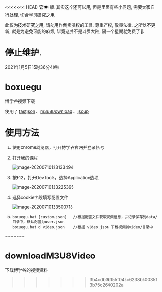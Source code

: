 <<<<<<< HEAD
🏆🍽 
额, 其实这个还可以用, 但是里面有些小问题, 需要大家自行处理, 切合学习研究之用.

此仅为技术研究之用, 请勿用作倒卖侵权的工具. 尊重产权, 敬畏法律. 之所以不更新, 就是为避免可能的麻烦, 毕竟这并不是斗罗大陆, 隔一个星期就免费了🎨.



# 停止维护.
2021年1月5日15时36分40秒


# boxuegu
博学谷视频下载

使用了 [fastjson](https://github.com/alibaba/fastjson) 、[m3u8Download](https://github.com/qq494257084/m3u8Download) 、[jsoup](https://github.com/jhy/jsoup)

# 使用方法

1. 使用chrome浏览器，打开博学谷官网并登录帐号

2. 打开我的课程
   
   ![image-20200710123133494](img/image-20200710123133494.png)
   
3. 按F12，打开DevTools，选择Application选项
   
   ![image-20200710123225395](img/image-20200710123225395.png)
   
4. 选择cookie字段填写配置文件
   
   ![image-20200710123500718](img/image-20200710123500718.png)
   
5. ```
   boxuegu.bat [custom.json]   //根据配置文件获取视频信息，并记录保存到data/目录中，默认配置为user.json
   boxuegu.bat d video.json    //根据 video.json 下载视频到video/目录中
   ```

   

=======
# downloadM3U8Video
下载博学谷的视频资料
>>>>>>> 3b4cdb3b155f045c6238b5003513b75c2640202a
